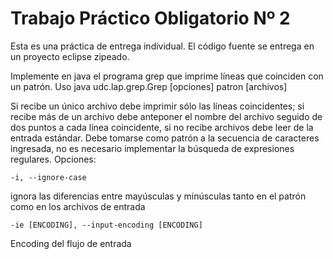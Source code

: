 # Trabajo Práctico Obligatorio Nº 2

Esta es una práctica de entrega individual. El código fuente se entrega en un proyecto eclipse zipeado.

Implemente en java el programa grep que imprime líneas que coinciden con un patrón.
Uso
    java udc.lap.grep.Grep [opciones] patron [archivos]

Si recibe un único archivo debe imprimir sólo las líneas coincidentes; si recibe más de un archivo debe anteponer el nombre del archivo seguido de dos puntos a cada línea coincidente, si no recibe archivos debe leer de la entrada estándar.
Debe tomarse como patrón a la secuencia de caracteres ingresada, no es necesario implementar la búsqueda de expresiones regulares.
Opciones:

	-i, --ignore-case

ignora las diferencias entre mayúsculas y minúsculas tanto en el patrón como en los archivos de entrada
    
	-ie [ENCODING], --input-encoding [ENCODING]

Encoding del flujo de entrada
